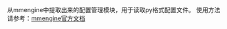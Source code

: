 从mmengine中提取出来的配置管理模块，用于读取py格式配置文件。
使用方法请参考：[mmengine官方文档](https://mmengine.readthedocs.io/zh-cn/v0.10.0/advanced_tutorials/config.html)